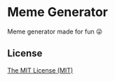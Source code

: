 # Meme Generator

Meme generator made for fun 😜

## License

[The MIT License (MIT)](https://georapbox.mit-license.org/@2018)
